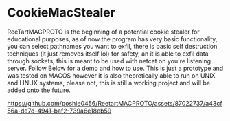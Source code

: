 # CookieMacStealer
ReeTartMACPROTO is the beginning of a potential cookie stealer for educational purposes, as of now the program has very basic functionality, you can select pathnames you want to exfil, there is basic self destruction techniques (it just removes itself lol) for safety, an it is able to exfil data through sockets, this is meant to be used with netcat on you're listening server. Follow Below for a demo and how to use.  This is just a prototype and was tested on MACOS however it is also theoretically able to run on UNIX and LINUX systems, please not, this is still a working project and will be added onto the future.



https://github.com/poshie0456/ReetartMACPROTO/assets/87022737/a43cf56a-de7d-4941-baf2-739a6e18eb59

